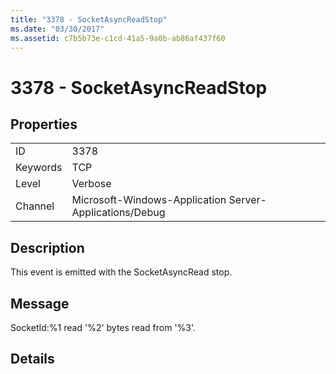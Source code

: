 ```yaml
---
title: "3378 - SocketAsyncReadStop"
ms.date: "03/30/2017"
ms.assetid: c7b5b73e-c1cd-41a5-9a0b-ab86af437f60
---
```

# 3378 - SocketAsyncReadStop
## Properties  


|||  
|-|-|  
|ID|3378|  
|Keywords|TCP|  
|Level|Verbose|  
|Channel|Microsoft-Windows-Application Server-Applications/Debug|  

## Description  
 This event is emitted with the SocketAsyncRead stop.  

## Message  
 SocketId:%1 read '%2' bytes read from '%3'.  

## Details

